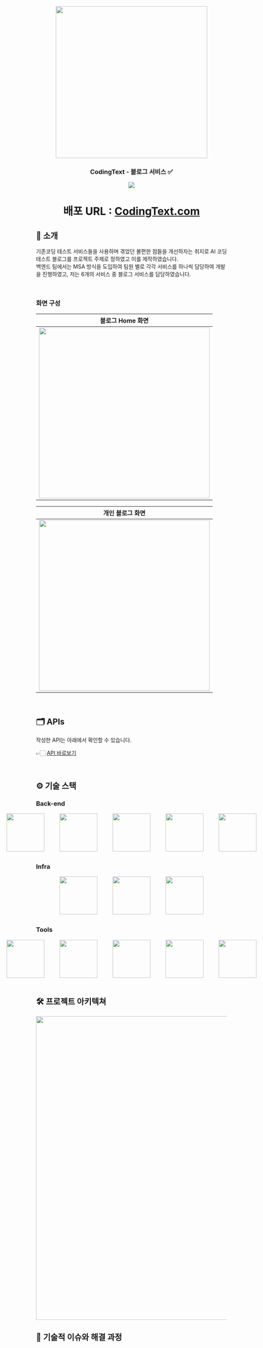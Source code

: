 <div align="center">

<!-- logo -->
<img src="https://github.com/user-attachments/assets/6d45214e-61ca-4d9a-9db2-febda72deb32" width="400"/>

### CodingText - 블로그 서비스 ✅

[<img src="https://img.shields.io/badge/프로젝트 기간-2024.09 ~ 2024.12-green?style=flat&logo=&logoColor=white" />]()

# 배포 URL : [CodingText.com](http://172.16.211.54/)

</div> 

## 📝 소개
기존코딩 테스트 서비스들을 사용하며 겪었던 불편한 점들을 개선하자는 취지로 AI 코딩테스트 블로그를 프로젝트 주제로 정하였고 이를 제작하였습니다.
<br>
백엔드 팀에서는 MSA 방식을 도입하여 팀원 별로 각각 서비스를 하나씩 담당하여 개발을 진행하였고, 저는 6개의 서비스 중 블로그 서비스를 담당하였습니다.

<br />

### 화면 구성
|블로그 Home 화면|
|:---:|
|<img src="https://github.com/user-attachments/assets/05ee1d05-dddb-47ab-aff9-b643348e493f" width="450"/>|

|개인 블로그 화면|
|:---:|
|<img src = "https://github.com/user-attachments/assets/61cceb7a-48ff-4c2a-8ed3-1113813f9d18" width="450"/>|


<br />

## 🗂️ APIs
작성한 API는 아래에서 확인할 수 있습니다.

👉🏻 [API 바로보기](http://172.16.211.57:19091/webjars/swagger-ui/index.html?urls.primaryName=blog-service)


<br />

## ⚙ 기술 스택
### Back-end
<div style="display: flex; justify-content: center; gap: 40px; margin-bottom: 30px;">
    <img src="https://github.com/yewon-Noh/readme-template/blob/main/skills/SpringCloud.png?raw=true" style="width: 100px; height: 100px; object-fit: contain;">
    <img src="https://github.com/yewon-Noh/readme-template/blob/main/skills/Java.png?raw=true" style="width: 100px; height: 100px; object-fit: contain;">
    <img src="https://github.com/yewon-Noh/readme-template/blob/main/skills/SpringBoot.png?raw=true" style="width: 100px; height: 100px; object-fit: contain;">
    <img src="https://github.com/yewon-Noh/readme-template/blob/main/skills/SpringDataJPA.png?raw=true" style="width: 100px; height: 100px; object-fit: contain;">
    <img src="https://github.com/yewon-Noh/readme-template/blob/main/skills/Mysql.png?raw=true" style="width: 100px; height: 100px; object-fit: contain;">
</div>

### Infra
<div style="display: flex; justify-content: center; gap: 40px; margin-bottom: 30px;">
    <img src="https://github.com/user-attachments/assets/957c5ebe-90b4-4962-b159-eb86d233389c" style="width: 100px; height: 100px; object-fit: contain;">
    <img src="https://github.com/yewon-Noh/readme-template/blob/main/skills/Docker.png?raw=true" style="width: 100px; height: 100px; object-fit: contain;">
    <img src="https://github.com/yewon-Noh/readme-template/blob/main/skills/Jenkins.png?raw=true" style="width: 100px; height: 100px; object-fit: contain;">
</div>

### Tools
<div style="display: flex; justify-content: center; gap: 40px;">
    <img src="https://github.com/yewon-Noh/readme-template/blob/main/skills/Jira.png?raw=true" style="width: 100px; height: 100px; object-fit: contain;">
    <img src="https://github.com/yewon-Noh/readme-template/blob/main/skills/Github.png?raw=true" style="width: 100px; height: 100px; object-fit: contain;">
    <img src="https://github.com/yewon-Noh/readme-template/blob/main/skills/Notion.png?raw=true" style="width: 100px; height: 100px; object-fit: contain;">
    <img src="https://github.com/yewon-Noh/readme-template/blob/main/skills/Postman.png?raw=true" style="width: 100px; height: 100px; object-fit: contain;">
    <img src="https://github.com/yewon-Noh/readme-template/blob/main/skills/Swagger.png?raw=true" style="width: 100px; height: 100px; object-fit: contain;">
</div>



<br />

## 🛠️ 프로젝트 아키텍쳐
<img src="https://github.com/user-attachments/assets/7aa2a484-ec80-40f0-9415-62f56801c148" width="800">



<br />

## 🤔 기술적 이슈와 해결 과정


<br />
